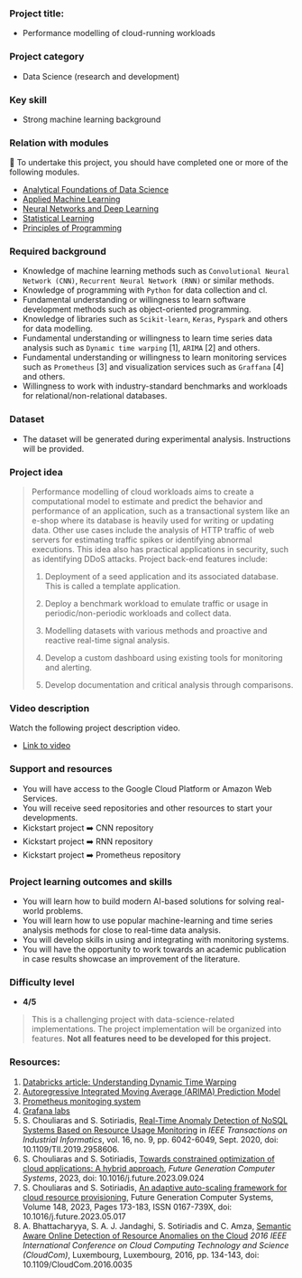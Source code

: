 ### Project title:

* Performance modelling of cloud-running workloads

### Project category

* Data Science (research and development)

### Key skill

* Strong machine learning background

### Relation with modules

🏁 To undertake this project, you should have completed one or more of the following modules.

* [Analytical Foundations of Data Science](https://www.bbk.ac.uk/courses/modules/buci/BUCI091H7#content)
* [Applied Machine Learning](https://www.bbk.ac.uk/courses/modules/buci/BUCI077H7#content)
* [Neural Networks and Deep Learning](https://www.bbk.ac.uk/courses/modules/coiy/COIY065H7#content)
* [Statistical Learning](https://www.bbk.ac.uk/courses/modules/emms/EMMS022H7#content)
* [Principles of Programming](https://www.bbk.ac.uk/courses/modules/buci/BUCI063H7#content)

### Required background

*	Knowledge of machine learning methods such as  `Convolutional Neural Network (CNN)`, `Recurrent Neural Network (RNN)` or similar methods.
*	Knowledge of programming with `Python` for data collection and cl.
*	Fundamental understanding or willingness to learn software development methods such as object-oriented programming.
*	Knowledge of libraries such as `Scikit-learn`, `Keras`, `Pyspark` and others for data modelling.
*	Fundamental understanding or willingness to learn time series data analysis such as `Dynamic time warping` [1], `ARIMA` [2] and others.
*	Fundamental understanding or willingness to learn monitoring services such as `Prometheus` [3] and visualization services such as `Graffana` [4] and others.
*	Willingness to work with industry-standard benchmarks and workloads for relational/non-relational databases.

### Dataset

* The dataset will be generated during experimental analysis. Instructions will be provided.

### Project idea

> Performance modelling of cloud workloads aims to create a computational model to estimate and predict the behavior and performance of an application, such as a transactional system like an e-shop where its database is heavily used for writing or updating data. Other use cases include the analysis of HTTP traffic of web servers for estimating traffic spikes or identifying abnormal executions. This idea also has practical applications in security, such as identifying DDoS attacks. Project back-end features include:
>
> 1. Deployment of a seed application and its associated database. This is called a template application.
>
> 2. Deploy a benchmark workload to emulate traffic or usage in periodic/non-periodic workloads and collect data. 
>
> 3. Modelling datasets with various methods and proactive and reactive real-time signal analysis.
> 4. Develop a custom dashboard using existing tools for monitoring and alerting.
> 5. Develop documentation and critical analysis through comparisons.

### Video description

Watch the following project description video.

* [Link to video](https://www.dropbox.com/s/epdygv7iwaqy9i7/WIN_20231003_11_33_58_Pro.mp4?dl=0) 

### Support and resources

*	You will have access to the Google Cloud Platform or Amazon Web Services.
*	You will receive seed repositories and other resources to start your developments.
*	Kickstart project ➡️ CNN repository
*	Kickstart project ➡️ RNN repository
*	Kickstart project ➡️ Prometheus repository

### Project learning outcomes and skills

*	You will learn how to build modern AI-based solutions for solving real-world problems.
*	You will learn how to use popular machine-learning and time series analysis methods for close to real-time data analysis.
*	You will develop skills in using and integrating with monitoring systems.
*	You will have the opportunity to work towards an academic publication in case results showcase an improvement of the literature.

### Difficulty level

*	**4/5**

>	This is a challenging project with data-science-related implementations. The project implementation will be organized into features. **Not all features need to be developed for this project.**

### Resources:

  1. [Databricks article: Understanding Dynamic Time Warping](https://docs.github.com/en/codespaces/overview)
  2. [Autoregressive Integrated Moving Average (ARIMA) Prediction Model](https://www.investopedia.com/terms/a/autoregressive-integrated-moving-average-arima.asp)
  3. [Prometheus monitoging system](https://prometheus.io)
  4. [Grafana labs](https://www.youtube.com/watch?v=ocPOHZJ21jE)
  5. S. Chouliaras and S. Sotiriadis, [Real-Time Anomaly Detection of NoSQL Systems Based on Resource Usage Monitoring](https://ieeexplore.ieee.org/abstract/document/8930068) in *IEEE Transactions on Industrial Informatics*, vol. 16, no. 9, pp. 6042-6049, Sept. 2020, doi: 10.1109/TII.2019.2958606.
  6. S. Chouliaras and S. Sotiriadis, [Towards constrained optimization of cloud applications: A hybrid approach](https://www.sciencedirect.com/science/article/pii/S0167739X23003539),
     *Future Generation Computer Systems*, 2023, doi: 10.1016/j.future.2023.09.024
  7. S. Chouliaras and S. Sotiriadis, [An adaptive auto-scaling framework for cloud resource provisioning](https://www.sciencedirect.com/science/article/pii/S0167739X23002005),
     Future Generation Computer Systems, Volume 148, 2023, Pages 173-183, ISSN 0167-739X,
     doi: 10.1016/j.future.2023.05.017
  8. A. Bhattacharyya, S. A. J. Jandaghi, S. Sotiriadis and C. Amza, [Semantic Aware Online Detection of Resource Anomalies on the Cloud](https://www.eecg.toronto.edu/~amza/papers/cloudcom.pdf) *2016 IEEE International Conference on Cloud Computing Technology and Science (CloudCom)*, Luxembourg, Luxembourg, 2016, pp. 134-143, doi: 10.1109/CloudCom.2016.0035
